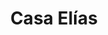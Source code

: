 ---
title: "Casa Elías"
url: /madrid/casa-elias-plaza-del-alcalde-moreno-torres/
shop: Supermarkt
---
